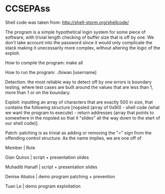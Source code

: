 # CCSEPAss

Shell code was taken from: http://shell-storm.org/shellcode/

The program is a simple hypothetical login system for some piece of software, with trivial length checking of buffer size that is off by one. We don't take account into the password since it would only complicate the stack making it unecessarily more complex, without altering the logic of the exploit.

How to compile the program:
make all

How to run the program:
./biwan [username]
  
Detection: the most reliable way to detect off by one errors is boundary testing, where test cases are built around the values that are less than 1, more than 1 or on the boundary.
  
Exploit: inputting an array of characters that are exactly 500 in size, that contains the following structure [nopsled (array of 0x90) - shell code (what we want the program to execute) - return addresses (array that points to somewhere in the nopsled so that it "slides" all the way down to the start of our shell code)].
  
Patch: patching is as trivial as adding or removing the "=" sign from the offending control structure. As the name implies, we are one off of 



Member        | Role


Gian Quiros   | script + presentation slides

Muhadib Hanafi | script + presentation slides

Denise Abalos | demo program patching + prevention

Tuan Le | demo program exploitation


